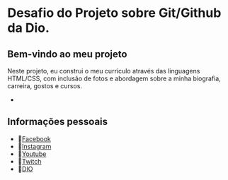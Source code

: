 # Desafio do Projeto sobre Git/Github da Dio.

## Bem-vindo ao meu projeto

Neste projeto, eu construi o meu currículo através das linguagens HTML/CSS, com inclusão de fotos e abordagem sobre a minha biografia, carreira, gostos e cursos.

 * 

## Informações pessoais
 * 🔗[Facebook](https://www.facebook.com/yuri.machado.357/) 
 * 🔗[Instagram](https://www.instagram.com/yuri.machado.357/)  
 * 🔗[Youtube](https://www.youtube.com/channel/UCy1UeK6SxoSpsWIAXilRJjQ) 
 * 🔗[Twitch](https://m.twitch.tv/masterwalker/profile)
 * 🔗[DIO](https://web.dio.me/users/ymrm_yuri?tab=achievements) 

